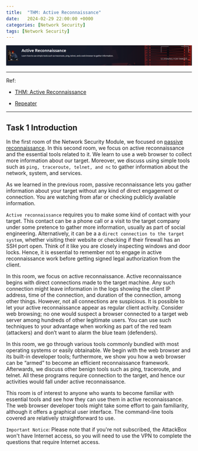 ```yaml
---
title:  "THM: Active Reconnaissance"
date:   2024-02-29 22:00:00 +0000
categories: [Network Security]
tags: [Network Security]
---
```


![image](/assets/img/active-Recon.png)

---
Ref: 

- [THM: Active Reconnaissance](https://tryhackme.com/r/room/activerecon)

- [Repeater](https://tryhackme.com/room/burpsuiterepeater)



---

Task 1  Introduction
---

In the first room of the Network Security Module, we focused on [passive reconnaissance](https://tryhackme.com/jr/passiverecon). In this second room, we focus on active reconnaissance and the essential tools related to it. We learn to use a web browser to collect more information about our target. Moreover, we discuss using simple tools such as ```ping, traceroute, telnet, and nc``` to gather information about the network, system, and services.

As we learned in the previous room, passive reconnaissance lets you gather information about your target without any kind of direct engagement or connection. You are watching from afar or checking publicly available information.

```Active reconnaissance``` requires you to make some kind of contact with your target. This contact can be a phone call or a visit to the target company under some pretence to gather more information, usually as part of social engineering. Alternatively, it can be a a ```direct connection to the target system```, whether visiting their website or checking if their firewall has an SSH port open. Think of it like you are closely inspecting windows and door locks. Hence, it is essential to remember not to engage in active reconnaissance work before getting signed legal authorization from the client.


In this room, we focus on active reconnaissance. Active reconnaissance begins with direct connections made to the target machine. Any such connection might leave information in the logs showing the client IP address, time of the connection, and duration of the connection, among other things. However, not all connections are suspicious. It is possible to let your active reconnaissance appear as regular client activity. Consider web browsing; no one would suspect a browser connected to a target web server among hundreds of other legitimate users. You can use such techniques to your advantage when working as part of the red team (attackers) and don’t want to alarm the blue team (defenders).

In this room, we go through various tools commonly bundled with most operating systems or easily obtainable. We begin with the web browser and its built-in developer tools; furthermore, we show you how a web browser can be “armed” to become an efficient reconnaissance framework. Afterwards, we discuss other benign tools such as ping, traceroute, and telnet. All these programs require connection to the target, and hence our activities would fall under active reconnaissance.

This room is of interest to anyone who wants to become familiar with essential tools and see how they can use them in active reconnaissance. The web browser developer tools might take some effort to gain familiarity, although it offers a graphical user interface. The command-line tools covered are relatively straightforward to use.

```Important Notice```: Please note that if you're not subscribed, the AttackBox won't have Internet access, so you will need to use the VPN to complete the questions that require Internet access.

